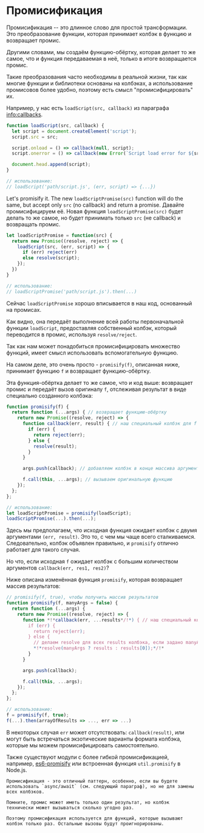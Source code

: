 # Промисификация

Промисификация -- это длинное слово для простой трансформации. Это преобразование функции, которая принимает колбэк в функцию и возвращает промис.

Другими словами, мы создаём функцию-обёртку, которая делает то же самое, что и функция передаваемая в неё, только в итоге возвращается промис.

Такие преобразования часто необходимы в реальной жизни, так как многие функции и библиотеки основаны на колбэках, а использование промисовов более удобно, поэтому есть смысл "промисифицировать" их.

Например, у нас есть `loadScript(src, callback)` из параграфа <info:callbacks>.

```js run
function loadScript(src, callback) {
  let script = document.createElement('script');
  script.src = src;

  script.onload = () => callback(null, script);
  script.onerror = () => callback(new Error(`Script load error for ${src}`));

  document.head.append(script);
}

// использование:
// loadScript('path/script.js', (err, script) => {...})
```

Let's promisify it. The new `loadScriptPromise(src)` function will do the same, but accept only `src` (no callback) and return a promise.
Давайте промисифицируем её. Новая функция `loadScriptPromise(src)` будет делать то же самое, но будет принимать только `src` (не callback) и возвращать промис.

```js
let loadScriptPromise = function(src) {
  return new Promise((resolve, reject) => {
    loadScript(src, (err, script) => {
      if (err) reject(err)
      else resolve(script);
    });
  })
}

// использование:
// loadScriptPromise('path/script.js').then(...)
```

Сейчас `loadScriptPromise` хорошо вписывается в наш код, основанный на промисах.

Как видно, она передаёт выполнение всей работы первоначальной функции `loadScript`, предоставляя собственный колбэк, который переводится в промис, используя `resolve/reject`.

Так как нам может понадобиться промисифицировать множество функций, имеет смысл использовать вспомогательную функцию.

На самом деле, это очень просто - `promisify(f)`, описанная ниже, принимает функцию `f` и возвращает функцию-обёртку.

Эта функция-обёртка делает то же самое, что и код выше: возвращает промис и передаёт вызов оригиналу `f`, отслеживая результат в виде специально созданного колбэка:

```js
function promisify(f) {
  return function (...args) { // возвращает функцию-обёртку
    return new Promise((resolve, reject) => {
      function callback(err, result) { // наш специальный колбэк для f
        if (err) {
          return reject(err);
        } else {
          resolve(result);
        }
      }

      args.push(callback); // добавляем колбэк в конце массива аргументов

      f.call(this, ...args); // вызываем оригинальную функцию
    });
  };
};

// использование:
let loadScriptPromise = promisify(loadScript);
loadScriptPromise(...).then(...);
```

Здесь мы предполагаем, что исходная функция ожидает колбэк с двумя аргументами `(err, result)`. Это то, с чем мы чаще всего сталкиваемся. Следовательно, колбэк объявлен правильно, и `promisify` отлично работает для такого случая.

Но что, если исходная `f` ожидает колбэк с большим количеством аргументов `callback(err, res1, res2)`?

Ниже описана изменённая функция `promisify`, которая возвращает массив результатов:

```js
// promisify(f, true), чтобы получить массив результатов
function promisify(f, manyArgs = false) {
  return function (...args) {
    return new Promise((resolve, reject) => {
      function *!*callback(err, ...results*/!*) { // наш специальный колбэк для f
        if (err) {
          return reject(err);
        } else {
          // делаем resolve для всех results колбэка, если задано manyArgs
          *!*resolve(manyArgs ? results : results[0]);*/!*
        }
      }

      args.push(callback);

      f.call(this, ...args);
    });
  };
};

// использование:
f = promisify(f, true);
f(...).then(arrayOfResults => ..., err => ...)
```

В некоторых случая `err` может отсутствовать: `callback(result)`, или могут быть встречаться экзотические варианты формата колбэка, которые мы можем промисифицировать самостоятельно.

Также существуют модули с более гибкой промисификацией, например, [es6-promisify](https://github.com/digitaldesignlabs/es6-promisify) или встроенная функция `util.promisify` в Node.js.

```smart
Промисификация - это отличный паттерн, особенно, если вы будете использовать `async/await` (см. следующий параграф), но не для замены всех колбэков.

Помните, промис может иметь только один результат, но колбэк технически может вызываться сколько угодно раз.

Поэтому промисификация используется для функций, которые вызывают колбэк только раз. Остальные вызовы будут проигнорированы.
```
